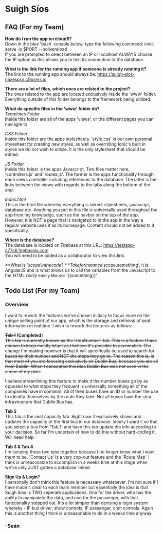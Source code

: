 # Suigh Síos
## FAQ (For my Team)
**How do I run the app on cloud9?**  
Down in the blue 'bash' console below, type the following command: ionic serve -p $PORT --nolivereload  
If you are prompted to select between an IP or localhost ALWAYS choose the IP option as this allows you to test its connection to the database.

**What is the link for the running app if someone is already running it?**  
The link to the running app should always be: https://suigh-sios-naxespsn.c9users.io

**There are a lot of files, which ones are related to the project?**  
The ones related to the app are located exclusively inside the 'www' folder. Everything outside of this folder belongs to the framework being utilized.

**What do specific files in the 'www' folder do?**  
*Templates Folder*  
Inside this folder are all of the apps 'views', or the different pages you can naviagte to.

*CSS Folder*  
Inside this folder are the apps stylesheets. 'style.css' is our own personal stylesheet for creating new styles, as well as overriding Ionic's built in 
styles we do not wish to utilize. It is the only stylesheet that should be edited.

*JS Folder*    
Inside this folder is the apps Javascript. Two files matter here, 'controllers.js' and 'routes.js'. The former is the apps functionality through each views 
controller including references to the database. The latter is the links between the views with regards to the tabs along the bottom of the app.

*index.html*  
This is the html file whereby everything is linked: stylesheets, javascript, database etc. Anything you put in this file is universally used throughout the app
from my knowledge, such as the navbar on the top of the app. However, it is NOT a page that is navigated to in the app in the way a regular website uses it as 
its homepage. Content should not be added to it specifically. 

**Where is the database?**  
The database is located on Firebase at this URL: https://testapp-c77c8.firebaseio.com  
You will need to be added as a collaborator to view this link.

**What is '$scope' in the code?**  
Take for instance '$scope.something', it is AngularJS and is what allows us to call the variables from the Javascript to the HTML really easily like so: 
'{{something}}'

## Todo List (For my Team)
### Overview
I want to rework the features we've chosen initially to focus more on the unique selling point of our app, which is the storage and retrieval of seat information 
in realtime. I wish to rework the features as follows:

~~**Tab 1**~~ **(Completed)**    
~~This tab is currently known as the 'stopNumber' tab. This is a feature I have chosen to keep mostly intact as I believe it's possible to accomplish. The 
change I'm making however is that it will specifically be used to search for buses by their number and NOT the stops they go to. The reason this is, is 
that most of you are focusing exclusively on Dublin Bus, because you are all from Dublin. When I concepted this idea Dublin Bus was not even in the scope 
of my plan.~~

I believe streamlining this feature to make it the number buses go by as opposed to what stops they frequent is universally something all of the companies 
have in common. All of their buses have an ID or number the use to identify themselves by the route they take. Not all buses have the stop infrastructure that 
Dublin Bus has.

**Tab 2**  
This tab is the seat capacity tab. Right now it exclusively shows and updates the capacity of the first bus in our database. Ideally I want it so that you
select a bus from 'Tab 1' and have this tab update the info according to your decision. So far I'm uncertain of how to do this without hard-coding it. Will need
help.

**Tab 3 & Tab 4**  
I'm lumping these two tabs together because I no longer know what I want them to be. 'Contact Us' is a very cop-out feature and the 'Route Map' I think is 
unreasonable to accomplish in a weeks time at this stage when we've only JUST gotten a database linked.

**Sign Up & Login?**  
I personally don't think this feature is necessary whatsoever. I'm not sure if I have made it clear to each team member but essentially the idea is that 
Suigh Síos is TWO seperate applications. One for the driver, who has the ability to manipulate the data, and one for the passenger, with that functionality
stripped out. It's a lot simpler than devising a login system whereby - IF bus driver, show controls, IF passenger, omit controls. Again this is another thing
I think is unreasonable to do in a weeks time anyway.

### -Seán
